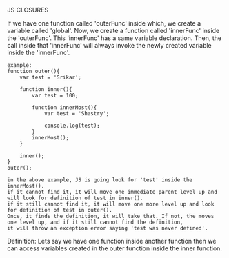 JS CLOSURES

If we have one function called 'outerFunc' inside which, we create a variable called 'global'.
Now, we create a function called 'innerFunc' inside the 'outerFunc'. This 'innerFunc' has a same variable declaration.
Then, the call inside that 'innerFunc' will always invoke the newly created variable inside the 'innerFunc'.


    example:
    function outer(){
        var test = 'Srikar';
    
        function inner(){
            var test = 100;
            
            function innerMost(){
                var test = 'Shastry';
                
                console.log(test);
            }
            innerMost();
        }
        
        inner();
    }
    outer();
    
    in the above example, JS is going look for 'test' inside the innerMost().
    if it cannot find it, it will move one immediate parent level up and will look for definition of test in inner(). 
    if it still cannot find it, it will move one more level up and look for definition of test in outer(). 
    Once, it finds the definition, it will take that. If not, the moves one level up, and if it still cannot find the definition,
    it will throw an exception error saying 'test was never defined'.


Definition:
  Lets say we have one function inside another function then we can access variables 
  created in the outer function inside the inner function.
    